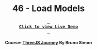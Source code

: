 <div align="center">

# 46 - Load Models

**[<kbd> <br> **Click to view Live Demo** <br> </kbd>][demo]**

#### Course: [ThreeJS Journey][course] By Bruno Simon

</div>

<!-----------------------------------{ Links }---------------------------------->

[demo]: https://load-models-threejs-journey.vercel.app
[course]: https://threejs-journey.com
